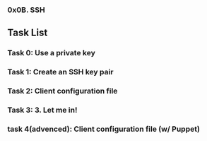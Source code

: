 ### 0x0B. SSH

## Task List

### Task 0: Use a private key

### Task 1: Create an SSH key pair

### Task 2: Client configuration file

### Task 3: 3. Let me in!

### task 4(advenced): Client configuration file (w/ Puppet)
